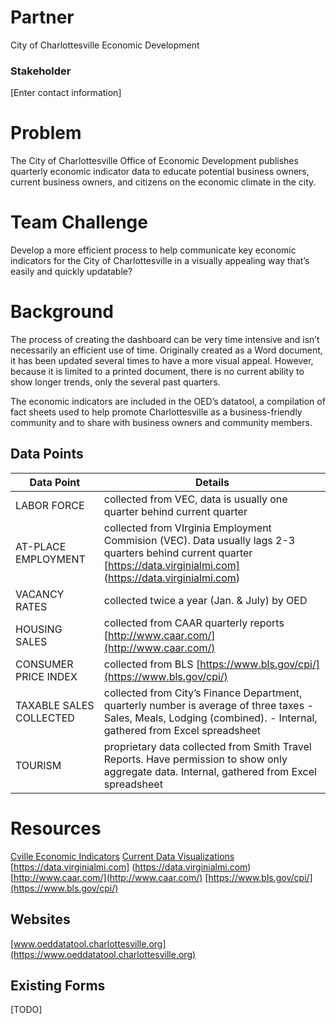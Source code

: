 # Partner
City of Charlottesville
Economic Development

### Stakeholder
[Enter contact information]

# Problem
The City of Charlottesville Office of Economic Development publishes quarterly economic indicator data to educate potential business owners, current business owners, and citizens on the economic climate in the city.

# Team Challenge
Develop a more efficient process to help communicate key economic indicators for the City of Charlottesville in a visually appealing way that’s easily and quickly updatable?

# Background
The process of creating the dashboard can be very time intensive and isn’t necessarily an efficient use of time. Originally created as a Word document, it has been updated several times to have a more visual appeal. However, because it is limited to a printed document, there is no current ability to show longer trends, only the several past quarters. 

The economic indicators are included in the OED’s datatool, a compilation of fact sheets used to help promote Charlottesville as a business-friendly community and to share with business owners and community members. 

## Data Points
| Data Point | Details |
| --- | --- |
| LABOR FORCE | collected from VEC, data is usually one quarter behind current quarter |
| AT-PLACE EMPLOYMENT | collected from VIrginia Employment Commision (VEC). Data usually lags 2-3 quarters behind current quarter [https://data.virginialmi.com] (https://data.virginialmi.com) |
| VACANCY RATES | collected twice a year (Jan. & July) by OED |
| HOUSING SALES | collected from CAAR quarterly reports [http://www.caar.com/](http://www.caar.com/) |
| CONSUMER PRICE INDEX | collected from BLS [https://www.bls.gov/cpi/](https://www.bls.gov/cpi/) |
| TAXABLE SALES COLLECTED | collected from City’s Finance Department, quarterly number is average of three taxes - Sales, Meals, Lodging (combined). - Internal, gathered from Excel spreadsheet |
| TOURISM | proprietary data collected from Smith Travel Reports. Have permission to show only aggregate data. Internal, gathered from Excel spreadsheet|


# Resources
[Cville Economic Indicators](https://github.com/Smart-Cville/City-of-Charlottesville/blob/master/RESOURCES/Charlottesville%20Economic%20Indicators%20-%20September%202012.docx)
[Current Data Visualizations](https://github.com/Smart-Cville/City-of-Charlottesville/blob/master/RESOURCES/Charlottesville%20Economic%20Indicators%20-%20September%202012.docx)
[https://data.virginialmi.com] (https://data.virginialmi.com)
[http://www.caar.com/](http://www.caar.com/)
[https://www.bls.gov/cpi/](https://www.bls.gov/cpi/)

## Websites
[www.oeddatatool.charlottesville.org](https://www.oeddatatool.charlottesville.org)

## Existing Forms
[TODO]
